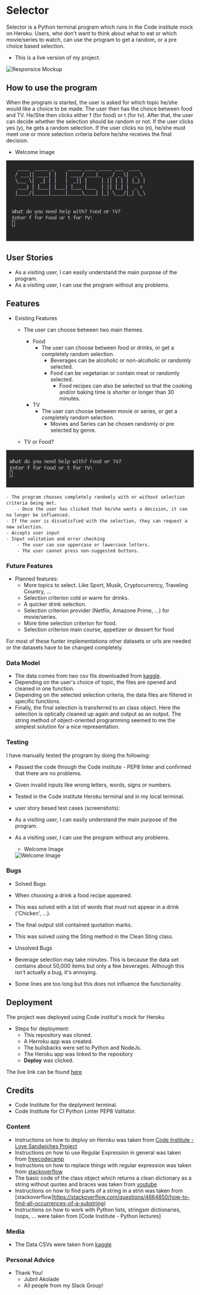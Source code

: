 # Selector

Selector is a Python terminal program which runs in the Code institute mock on Heroku.
Users, who don't want to think about what to eat or which movie/series to watch, can use the program to get a random, or a pre choice based selection.

- This is a live version of my project.
<img src="assets/images/screenshot-media-query.png" alt="Responsice Mockup">


## How to use the program

When the program is started, the user is asked for which topic he/she would like a choice to be made. The user then has the choice between food and TV. He/She then clicks either f (for food) or t (for tv). After that, the user can decide whether the selection should be random or not. If the user clicks yes (y), he gets a random selection. If the user clicks no (n), he/she must meet one or more selection criteria before he/she receives the final decision.

  - Welcome Image
<img src="images/screenshot_welcome.png" alt="Welcome Image">


## User Stories

- As a visiting user, I can easily understand the main purpose of the program. 
- As a visiting user, I can use the program without any problems.


## Features 

- Existing Features

    - The user can choose between two main themes.
        - Food
            - The user can choose between food or drinks, or get a completely random selection.
                - Beverages can be alcoholic or non-alcoholic or randomly selected.
                - Food can be vegetarian or contain meat or randomly selected.
                    - Food recipes can also be selected so that the cooking and/or baking time is shorter or longer than 30 minutes.
        - TV
            - The user can choose between movie or series, or get a completely random selection.
                - Movies and Series can be chosen randomly or pre selected by genre.
    
    - TV or Food?
<img src="images/screenshot_TVorFood.png" alt="2 Choices">

    - The program chooses completely randomly with or without selection criteria being met.
        - Once the user has clicked that he/she wants a decision, it can no longer be influenced.
    - If the user is dissatisfied with the selection, they can request a new selection.
    - Accepts user input
    - Input valitation and error checking
        - The user can use uppercase or lowercase letters.
        - The user cannot press non-suggested buttons.

### Future Features

  - Planned features: 
    - More topics to select. Like Sport, Musik, Cryptocurrency, Traveling Country, ...
    - Selection criterion cold or warm for drinks.
    - A quicker drink selection.
    - Selection criterion provider (Netflix, Amazone Prime, ...) for movie/series.
    - More time selection criterion for food.
    - Selection criterion main course, appetizer or dessert for food
  
  For most of these funter implementations other datasets or urls are needed or the datasets have to be changed completely.


### Data Model

  - The data comes from two csv fils downloaded from [kaggle](https://www.kaggle.com/datasets).
  - Depending on the user's choice of topic, the files are opened and cleaned in one function.
  - Depending on the selected selection criteria, the data files are filtered in specific functions.
  - Finally, the final selection is transferred to an class object. Here the selection is optically cleaned up again and output as an output. The string method of object-oriented programming seemed to me the simplest solution for a nice representation.

### Testing

I have manually tested the program by doing the following:

 - Passed the code through the Code institute - PEP8 linter and confirmed that there are no problems.
 - Given invalid inputs like wrong letters, words, signs or numbers.
 - Tested in the Code institute Heroku terminal and in my local terminal. 

 - user story besed test cases (screenshots):

  - As a visiting user, I can easily understand the main purpose of the program. 

  - As a visiting user, I can use the program without any problems.
      - Welcome Image
      <img src="images/_input_val_checking.png" alt="Welcome Image">

### Bugs

 - Solved Bugs
  - When choosing a drink a food recipe appeared. 
   - This was solved with a list of words that must not appear in a drink ('Chicken', ...).
  - The final output still contained quotation marks.
   - This was solved using the Sting method in the Clean Sting class.

 - Unsolved Bugs
  - Beverage selection may take minutes. This is because the data set contains about 50,000 items but only a few beverages. Although this isn't actually a bug, it's annoying. 
  - Some lines are too long but this does not influence the functionality.



## Deployment

The project was deployed using Code institut's mock for Heroku
  - Steps for deployment:
    - This repository was cloned.
    - A Herroku app was created.
    - The builsbacks were set to Python and NodeJs.
    - The Heroku app was linked to the repository
    - **Deploy** was clicked.


The live link can be found [here](https://danio86.github.io/coach-finder/index.html)


## Credits 

 - Code Institute for the deplyment terminal.
 - Code Institute for CI Python Linter PEP8 Valitator.


### Content

- Instructions on how to deploy on Heroku was taken from [Code Institute - Love Sandwiches Project](https://learn.codeinstitute.net/courses/course-v1:CodeInstitute+LS101+2021_T1/courseware/293ee9d8ff3542d3b877137ed81b9a5b/e3b664e16366444c8d722c5d8340b340/)
- Instructions on how to use Regular Expression in general was taken from [freecodecamp](https://www.freecodecamp.org/learn/scientific-computing-with-python/python-for-everybody/regular-expressions)
- Instructions on how to replace things with regular expression was taken from [stackoverflow](https://stackoverflow.com/questions/50230821/regex-in-python-replace-multiple-occurrences-of-comma-between-double-quotes)
- The basic code of the class object which returns a clean dictionary as a string without quotes and braces was taken from [youtube](https://www.youtube.com/watch?v=6ihzFB5qjBo)
- Instructions on how to find parts of a string in a strin was taken from [stackoverflow]https://stackoverflow.com/questions/4664850/how-to-find-all-occurrences-of-a-substring)
- Instructions on how to work with Python lists, stringsm dictionaries, loops, ... were taken from [Code Institute - Python lectures]


### Media

- The Data CSVs were taken from [kaggle](https://www.kaggle.com/datasets)


### Personal Advice

  - Thank You!
    - Jubril Akolade
    - All people from my Slack Group!